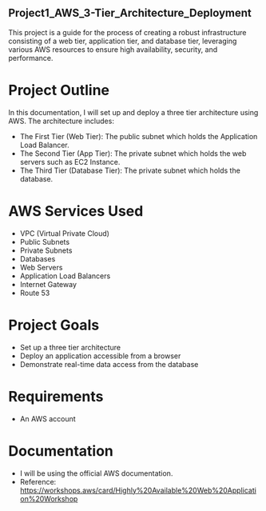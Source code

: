 ## Project1_AWS_3-Tier_Architecture_Deployment
This project is a guide for the process of creating a robust infrastructure consisting of a web tier, application tier, and database tier, leveraging various AWS resources to ensure high availability, security, and performance.
# Project Outline
In this documentation, I will set up and deploy a three tier architecture using AWS. The architecture includes:
* The First Tier (Web Tier): The public subnet which holds the Application Load Balancer.
* The Second Tier (App Tier): The private subnet which holds the web servers such as EC2 Instance.
* The Third Tier (Database Tier): The private subnet which holds the database.
# AWS Services Used
* VPC (Virtual Private Cloud)
* Public Subnets
* Private Subnets
* Databases
* Web Servers
* Application Load Balancers
* Internet Gateway
* Route 53 
# Project Goals
* Set up a three tier architecture
* Deploy an application accessible from a browser
* Demonstrate real-time data access from the database
# Requirements
* An AWS account
# Documentation
* I will be using the official AWS documentation.
* Reference: https://workshops.aws/card/Highly%20Available%20Web%20Application%20Workshop 
